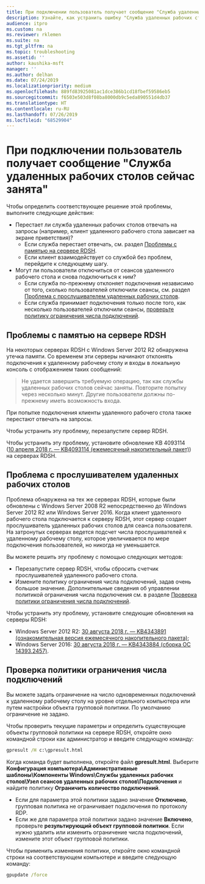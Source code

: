 ```yaml
---
title: При подключении пользователь получает сообщение "Служба удаленных рабочих столов сейчас занята"
description: Узнайте, как устранить ошибку "Служба удаленных рабочих столов сейчас занята" при подключении к удаленному рабочему столу.
audience: itpro
ms.custom: na
ms.reviewer: rklemen
ms.suite: na
ms.tgt_pltfrm: na
ms.topic: troubleshooting
ms.assetid: ''
author: kaushika-msft
manager: ''
ms.author: delhan
ms.date: 07/24/2019
ms.localizationpriority: medium
ms.openlocfilehash: 889fd83925081ac1dce386b1cd18fbef59586eb5
ms.sourcegitcommit: f6503e503d8f08ba8000db9c5eda890551d4db37
ms.translationtype: HT
ms.contentlocale: ru-RU
ms.lasthandoff: 07/26/2019
ms.locfileid: "68529904"
---
```

# <a name="on-connecting-user-receives-remote-desktop-service-is-currently-busy-message"></a>При подключении пользователь получает сообщение "Служба удаленных рабочих столов сейчас занята"

Чтобы определить соответствующее решение этой проблемы, выполните следующие действия:

- Перестает ли служба удаленных рабочих столов отвечать на запросы (например, клиент удаленного рабочего стола зависает на экране приветствия)?  
   - Если служба перестает отвечать, см. раздел [Проблемы с памятью на сервере RDSH](#rdsh-server-memory-issue).
   - Если клиент взаимодействует со службой без проблем, перейдите к следующему шагу.
- Могут ли пользователи отключиться от сеансов удаленного рабочего стола и снова подключиться к ним?  
   - Если служба по-прежнему отклоняет подключения независимо от того, сколько пользователей отключили сеансы, см. раздел [Проблема с прослушивателем удаленных рабочих столов](#rd-listener-issue).
   - Если служба принимает подключения только после того, как несколько пользователей отключили сеансы, [проверьте политику ограничения числа подключений](#check-the-connection-limit-policy).

## <a name="rdsh-server-memory-issue"></a>Проблемы с памятью на сервере RDSH

На некоторых серверах RDSH с Windows Server 2012 R2 обнаружена утечка памяти. Со временем эти серверы начинают отклонять подключения к удаленному рабочему столу и входы в локальную консоль с отображением таких сообщений:

> Не удается завершить требуемую операцию, так как службы удаленных рабочих столов сейчас заняты. Повторите попытку через несколько минут. Другие пользователи должны по-прежнему иметь возможность входа.

При попытке подключения клиенты удаленного рабочего стола также перестают отвечать на запросы.

Чтобы устранить эту проблему, перезапустите сервер RDSH.

Чтобы устранить эту проблему, установите обновление KB 4093114 ([10 апреля 2018 г. — KB4093114 (ежемесячный накопительный пакет)](https://support.microsoft.com/help/4093114/)) на серверах RDSH.

## <a name="rd-listener-issue"></a>Проблема с прослушивателем удаленных рабочих столов

Проблема обнаружена на тех же серверах RDSH, которые были обновлены с Windows Server 2008 R2 непосредственно до Windows Server 2012 R2 или Windows Server 2016. Когда клиент удаленного рабочего стола подключается к серверу RDSH, этот сервер создает прослушиватель удаленных рабочих столов для сеанса пользователя. На затронутых серверах ведется подсчет числа прослушивателей к удаленному рабочему столу, которое увеличивается по мере подключения пользователей, но никогда не уменьшается.

Вы можете решить эту проблему с помощью следующих методов:

  - Перезапустите сервер RDSH, чтобы сбросить счетчик прослушивателей удаленного рабочего стола.
  - Измените политику ограничения числа подключений, задав очень большое значение. Дополнительные сведения об управлении политикой ограничения числа подключения см. в разделе [Проверка политики ограничения числа подключений](#check-the-connection-limit-policy).

Чтобы устранить эту проблему, установите следующие обновления на серверы RDSH:

  - Windows Server 2012 R2: [30 августа 2018 г. — KB4343891 (ознакомительная версия ежемесячного накопительного пакета)](https://support.microsoft.com/help/4343891/windows-81-update-kb4343891);
  - Windows Server 2016: [30 августа 2018 г. — KB4343884 (сборка ОС 14393.2457)](https://support.microsoft.com/help/4343884/windows-10-update-kb4343884).

## <a name="check-the-connection-limit-policy"></a>Проверка политики ограничения числа подключений

Вы можете задать ограничение на число одновременных подключений к удаленному рабочему столу на уровне отдельного компьютера или путем настройки объекта групповой политики. По умолчанию ограничение не задано.

Чтобы проверить текущие параметры и определить существующие объекты групповой политики на сервере RDSH, откройте окно командной строки как администратор и введите следующую команду:
  
```cmd
gpresult /H c:\gpresult.html
```
   
Когда команда будет выполнена, откройте файл **gpresult.html**. Выберите **Конфигурация компьютера\\Административные шаблоны\\Компоненты Windows\\Службы удаленных рабочих столов\\Узел сеансов удаленных рабочих столов\\Подключения** и найдите политику **Ограничить количество подключений**.

  - Если для параметра этой политики задано значение **Отключено**, групповая политика не ограничивает подключения по протоколу RDP.
  - Если же для параметра этой политики задано значение **Включено**, проверьте **результирующий объект групповой политики**. Если нужно удалить или изменить ограничение числа подключений, измените этот объект групповой политики.

Чтобы применить изменения политики, откройте окно командной строки на соответствующем компьютере и введите следующую команду:
  
```cmd
gpupdate /force
```
  
